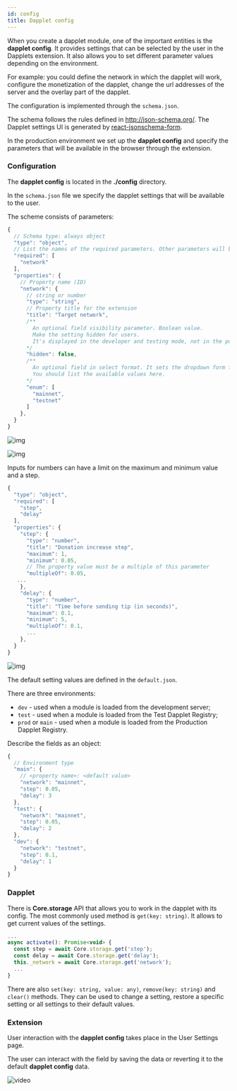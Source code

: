 ```yaml
---
id: config
title: Dapplet config
---
```


When you create a dapplet module, one of the important entities is the **dapplet config**. It provides settings that can be selected by the user in the Dapplets extension. It also allows you to set different parameter values depending on the environment.

For example: you could define the network in which the dapplet will work, configure the monetization of the dapplet, change the url addresses of the server and the overlay part of the dapplet.

The configuration is implemented through the `schema.json`.

The schema follows the rules defined in http://json-schema.org/.
The Dapplet settings UI is generated by [react-jsonschema-form](https://react-jsonschema-form.readthedocs.io/en/latest/usage/single/).

In the production environment we set up the **dapplet config** and specify the parameters that will be available in the browser through the extension.

### Configuration

The **dapplet config** is located in the **./config** directory.

In the `schema.json` file we specify the dapplet settings that will be available to the user.

The scheme consists of parameters:

```js
{
  // Schema type: always object
  "type": "object",
  // List the names of the required parameters. Other parameters will be optional
  "required": [
    "network"
  ],
  "properties": {
    // Property name (ID)
    "network": {
      // string or number
      "type": "string",
      // Property title for the extension
      "title": "Target network",
      /**
        An optional field visibility parameter. Boolean value.
        Make the setting hidden for users.
        It's displayed in the developer and testing mode, not in the public.
      */
      "hidden": false,
      /**
        An optional field in select format. It sets the dropdown form for the setting.
        You should list the available values here.
      */
      "enum": [
        "mainnet",
        "testnet"
      ]
    },
  }
}
```

![img](/img/con_01.png)

![img](/img/con_02.png)

Inputs for numbers can have a limit on the maximum and minimum value and a step.

```js
{
  "type": "object",
  "required": [
    "step",
    "delay"
  ],
  "properties": {
    "step": {
      "type": "number",
      "title": "Donation increase step",
      "maximum": 1,
      "minimum": 0.05,
      // The property value must be a multiple of this parameter
      "multipleOf": 0.05,
   ...
    },
    "delay": {
      "type": "number",
      "title": "Time before sending tip (in seconds)",
      "maximum": 0.1,
      "minimum": 5,
      "multipleOf": 0.1,
      ...
    },
  }
}
```

![img](/img/con_03.png)

The default setting values are defined in the `default.json`.

There are three environments:

- `dev` - used when a module is loaded from the development server;
- `test` - used when a module is loaded from the Test Dapplet Registry;
- `prod` or `main` - used when a module is loaded from the Production Dapplet Registry.

Describe the fields as an object:

```js
{
  // Environment type
  "main": {
    // <property name>: <default value>
    "network": "mainnet",
    "step": 0.05,
    "delay": 3
  },
  "test": {
    "network": "mainnet",
    "step": 0.05,
    "delay": 2
  },
  "dev": {
    "network": "testnet",
    "step": 0.1,
    "delay": 1
  }
}
```

### Dapplet

There is **Core.storage** API that allows you to work in the dapplet with its config.
The most commonly used method is `get(key: string)`. It allows to get current values of the settings.

```js
...
async activate(): Promise<void> {
  const step = await Core.storage.get('step');
  const delay = await Core.storage.get('delay');
  this._network = await Core.storage.get('network');
  ...
}
```

There are also `set(key: string, value: any)`, `remove(key: string)` and `clear()` methods. They can be used to change a setting, restore a specific setting or all settings to their default values.

### Extension

User interaction with the **dapplet config** takes place in the User Settings page.

The user can interact with the field by saving the data or reverting it to the default **dapplet config** data.

![video](/video/con_01.gif)
